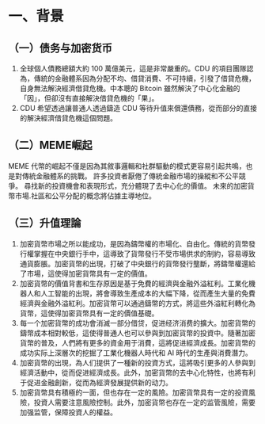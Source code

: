 # 一、背景
## （一）债务与加密货币
1. 全球個人債務總額大約 100 萬億美元，這是非常嚴重的。CDU 的項目團隊認為，傳統的金融體系因為分配不均、借貸消費、不可持續，引發了借貸危機，自身無法解決經濟借貸危機。中本聰的 Bitcoin 雖然解決了中心化金融的「因」，但卻沒有直接解決借貸危機的「果」。
2. CDU 希望透過讓普通人透過鑄造 CDU 等待升值來償還債務，從而部分的直接的解決經濟借貸危機這個問題。

## （二）MEME崛起

MEME 代幣的崛起不僅是因為其敘事邏輯和社群驅動的模式更容易引起共鳴，也是對傳統金融體系的挑戰。 許多投資者厭倦了傳統金融市場的操縱和不公平競爭。 尋找新的投資機會和表現形式，充分體現了去中心化的價值。 未來的加密貨幣市場.社區和公平分配的概念將佔據主導地位。

## （三）升值理論

1. 加密貨幣市場之所以能成功，是因為鑄幣權的市場化、自由化。傳統的貨幣發行權掌握在中央銀行手中，這導致了貨幣發行不受市場供求的制約，容易導致通貨膨脹。加密貨幣的出現，打破了中央銀行的貨幣發行壟斷，將鑄幣權還給了市場，這使得加密貨幣具有一定的價值。
2. 加密貨幣的價值背書和生存原因是基于免費的經濟與金融外溢紅利。工業化機器人和人工智能的出現，將會導致生產成本的大幅下降，從而產生大量的免費經濟與金融外溢紅利。加密貨幣可以通過鑄幣的方式，將這些外溢紅利轉化為貨幣，這使得加密貨幣具有一定的價值基礎。
3. 每一个加密貨幣的成功會消滅一部分借贷，促进经济消费的擴大。加密貨幣的鑄幣成本相對較低，這使得普通人也可以參與到加密貨幣的投資中。隨著加密貨幣的普及，人們將有更多的資金用于消費，這將促进經濟成長。加密貨幣的成功实际上深層次的挖掘了工業化機器人時代和 AI 時代的生產與消費潛力。
4. 加密貨幣的出現，為人们提供了一種新的投資方式，這將吸引更多的人參與到經濟活動中，從而促进經濟成長。此外，加密貨幣的去中心化特性，也將有利于促进金融創新，從而為經濟發展提供新的动力。
5. 加密貨幣具有積極的一面，但也存在一定的風險。加密貨幣具有一定的投資風險，投資人需要注意風險控制。此外，加密貨幣也存在一定的监管風險，需要加强监管，保障投資人的權益。

